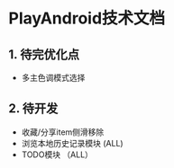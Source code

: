 # PlayAndroid技术文档

## 1. 待完优化点

- 多主色调模式选择

## 2. 待开发

- 收藏/分享item侧滑移除
- 浏览本地历史记录模块 (ALL)
- TODO模块 （ALL）

